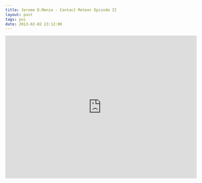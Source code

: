 ```yaml
---
title: Jerome D.Menza - Contact Meteor Episode II
layout: post
tags: poi
date: 2013-02-02 23:12:00
---
```

<iframe width="603" height="452" src="https://www.youtube.com/embed/x9Y-NQu_R9E" frameborder="0" allowfullscreen="true"></iframe>
